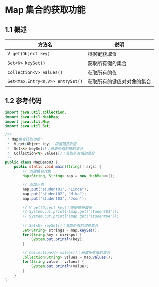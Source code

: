 # Map 集合的获取功能

## 1.1 概述

| 方法名                           | 说明                       |
| -------------------------------- | -------------------------- |
| `V get(Object key)`              | 根据键获取值               |
| `Set<K> keySet()`                | 获取所有键的集合           |
| `Collection<V> values()`         | 获取所有的值               |
| `Set<Map.Entry<K,V>> entrySet()` | 获取所有的键值对对象的集合 |

## 1.2 参考代码

```java
import java.util.Collection;
import java.util.HashMap;
import java.util.Map;
import java.util.Set;

/**
 * Map集合获取功能：
 *  V get(Object key)：根据键获取值
 *  Set<K> keySet()：获取所有的键的集合
 *  Collection<V> values()：获取所有值的集合
 */
public class MapDemo03 {
    public static void main(String[] args) {
        // 创建集合对象
        Map<String, String> map = new HashMap<>();

        // 添加元素
        map.put("student01", "Linda");
        map.put("student02", "Mika");
        map.put("student03", "Json");

        // V get(Object key)：根据键获取值
        // System.out.println(map.get("student01"));
        // System.out.println(map.get("student04"));
        
        // Set<K> keySet()：获取所有的键的集合
        Set<String> strings = map.keySet();
        for(String key : strings) {
            System.out.println(key);
        }

        // Collection<V> values()：获取所有值的集合
        Collection<String> values = map.values();
        for(String value : values) {
            System.out.println(value);
        }
    }
}
```

